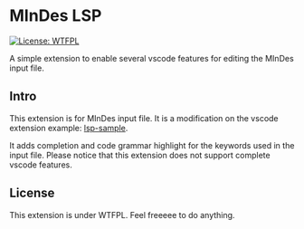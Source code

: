 # MInDes LSP

[![License: WTFPL](https://img.shields.io/badge/License-WTFPL-brightgreen.svg)](http://www.wtfpl.net/about/)

A simple extension to enable several vscode features for editing the MInDes input file. 

## Intro

This extension is for MInDes input file. It is a modification on the vscode extension example: [lsp-sample](https://github.com/microsoft/vscode-extension-samples/tree/main/lsp-sample). 

It adds completion and code grammar highlight for the keywords
used in the input file.
Please notice that this extension does not support complete vscode features. 

## License

This extension is under WTFPL. Feel freeeee to do anything.